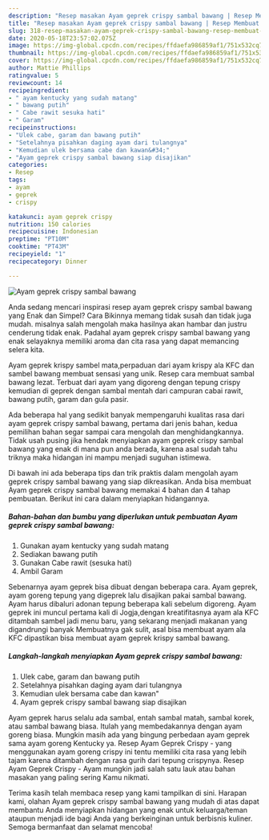 ```yaml
---
description: "Resep masakan Ayam geprek crispy sambal bawang | Resep Membuat Ayam geprek crispy sambal bawang Yang Bisa Manjain Lidah"
title: "Resep masakan Ayam geprek crispy sambal bawang | Resep Membuat Ayam geprek crispy sambal bawang Yang Bisa Manjain Lidah"
slug: 318-resep-masakan-ayam-geprek-crispy-sambal-bawang-resep-membuat-ayam-geprek-crispy-sambal-bawang-yang-bisa-manjain-lidah
date: 2020-05-18T23:57:02.075Z
image: https://img-global.cpcdn.com/recipes/ffdaefa986859af1/751x532cq70/ayam-geprek-crispy-sambal-bawang-foto-resep-utama.jpg
thumbnail: https://img-global.cpcdn.com/recipes/ffdaefa986859af1/751x532cq70/ayam-geprek-crispy-sambal-bawang-foto-resep-utama.jpg
cover: https://img-global.cpcdn.com/recipes/ffdaefa986859af1/751x532cq70/ayam-geprek-crispy-sambal-bawang-foto-resep-utama.jpg
author: Mattie Phillips
ratingvalue: 5
reviewcount: 14
recipeingredient:
- " ayam kentucky yang sudah matang"
- " bawang putih"
- " Cabe rawit sesuka hati"
- " Garam"
recipeinstructions:
- "Ulek cabe, garam dan bawang putih"
- "Setelahnya pisahkan daging ayam dari tulangnya"
- "Kemudian ulek bersama cabe dan kawan&#34;"
- "Ayam geprek crispy sambal bawang siap disajikan"
categories:
- Resep
tags:
- ayam
- geprek
- crispy

katakunci: ayam geprek crispy 
nutrition: 150 calories
recipecuisine: Indonesian
preptime: "PT10M"
cooktime: "PT43M"
recipeyield: "1"
recipecategory: Dinner

---
```



![Ayam geprek crispy sambal bawang](https://img-global.cpcdn.com/recipes/ffdaefa986859af1/751x532cq70/ayam-geprek-crispy-sambal-bawang-foto-resep-utama.jpg)

Anda sedang mencari inspirasi resep ayam geprek crispy sambal bawang yang Enak dan Simpel? Cara Bikinnya memang tidak susah dan tidak juga mudah. misalnya salah mengolah maka hasilnya akan hambar dan justru cenderung tidak enak. Padahal ayam geprek crispy sambal bawang yang enak selayaknya memiliki aroma dan cita rasa yang dapat memancing selera kita.

Ayam geprek krispy sambel mata,perpaduan dari ayam krispy ala KFC dan sambel bawang membuat sensasi yang unik. Resep cara membuat sambal bawang lezat. Terbuat dari ayam yang digoreng dengan tepung crispy kemudian di geprek dengan sambal mentah dari campuran cabai rawit, bawang putih, garam dan gula pasir.

Ada beberapa hal yang sedikit banyak mempengaruhi kualitas rasa dari ayam geprek crispy sambal bawang, pertama dari jenis bahan, kedua pemilihan bahan segar sampai cara mengolah dan menghidangkannya. Tidak usah pusing jika hendak menyiapkan ayam geprek crispy sambal bawang yang enak di mana pun anda berada, karena asal sudah tahu triknya maka hidangan ini mampu menjadi suguhan istimewa.


Di bawah ini ada beberapa tips dan trik praktis dalam mengolah ayam geprek crispy sambal bawang yang siap dikreasikan. Anda bisa membuat Ayam geprek crispy sambal bawang memakai 4 bahan dan 4 tahap pembuatan. Berikut ini cara dalam menyiapkan hidangannya.

<!--inarticleads1-->

##### Bahan-bahan dan bumbu yang diperlukan untuk pembuatan Ayam geprek crispy sambal bawang:

1. Gunakan  ayam kentucky yang sudah matang
1. Sediakan  bawang putih
1. Gunakan  Cabe rawit (sesuka hati)
1. Ambil  Garam


Sebenarnya ayam geprek bisa dibuat dengan beberapa cara. Ayam geprek, ayam goreng tepung yang digeprek lalu disajikan pakai sambal bawang. Ayam harus dibaluri adonan tepung beberapa kali sebelum digoreng. Ayam geprek ini muncul pertama kali di Jogja,dengan kreatifitasnya ayam ala KFC ditambah sambel jadi menu baru, yang sekarang menjadi makanan yang digandrungi banyak Membuatnya gak sulit, asal bisa membuat ayam ala KFC dipastikan bisa membuat ayam geprek krispy sambal bawang. 

<!--inarticleads2-->

##### Langkah-langkah menyiapkan Ayam geprek crispy sambal bawang:

1. Ulek cabe, garam dan bawang putih
1. Setelahnya pisahkan daging ayam dari tulangnya
1. Kemudian ulek bersama cabe dan kawan&#34;
1. Ayam geprek crispy sambal bawang siap disajikan


Ayam geprek harus selalu ada sambal, entah sambal matah, sambal korek, atau sambal bawang biasa. Itulah yang membedakannya dengan ayam goreng biasa. Mungkin masih ada yang bingung perbedaan ayam geprek sama ayam goreng Kentucky ya. Resep Ayam Geprek Crispy - yang menggunakan ayam goreng crispy ini tentu memiliki cita rasa yang lebih tajam karena ditambah dengan rasa gurih dari tepung crispynya. Resep Ayam Geprek Crispy - Ayam mungkin jadi salah satu lauk atau bahan masakan yang paling sering Kamu nikmati. 

Terima kasih telah membaca resep yang kami tampilkan di sini. Harapan kami, olahan Ayam geprek crispy sambal bawang yang mudah di atas dapat membantu Anda menyiapkan hidangan yang enak untuk keluarga/teman ataupun menjadi ide bagi Anda yang berkeinginan untuk berbisnis kuliner. Semoga bermanfaat dan selamat mencoba!
